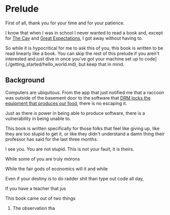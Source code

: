 # Prelude

First of all, thank you for your time and for your patience.

I know that when I was in school I never wanted to read a book
and, except for [The Cay](https://en.wikipedia.org/wiki/The_Cay) and [Great Expectations](https://en.wikipedia.org/wiki/Great_Expectations), I
got away without having to.

So while it is hypocritical for me to ask this of you,
this book is written to be read linearly like a book. You can skip the rest
of this prelude if you aren't interested and just dive in once you've got your machine set up to code](./getting_started/hello_world.md), but keep that in mind.

## Background

Computers are ubiquitous. From the app that just notified me that a raccoon was outside of the basement door
to the software that [DRM locks the equipment that produces our food](https://www.techdirt.com/2021/02/23/john-deere-promised-to-back-off-monopolizing-repair-it-then-ignored-that-promise-completely/), there is no
escaping it.

Just as there is power in being able to produce software, there is a vulnerability in being unable to.

This book is written specifically for those folks that feel like giving up, like they are too stupid to get it,
or like they didn't understand a damn thing their professor has said for the last three months.

I see you. You are not stupid. This is not your fault, it is theirs.

While some of you are truly morons

While the fair gods of economics will it and while

Even if your destiny is to do radder shit than type out code all day,

If you have a teacher that jus

This book came out of two things

1. The observation tha
